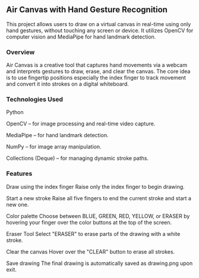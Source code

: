 ## Air Canvas with Hand Gesture Recognition
This project allows users to draw on a virtual canvas in real-time using only hand gestures, without touching any screen or device. It utilizes OpenCV for computer vision and MediaPipe for hand landmark detection.

### Overview
Air Canvas is a creative tool that captures hand movements via a webcam and interprets gestures to draw, erase, and clear the canvas. The core idea is to use fingertip positions especially the index finger to track movement and convert it into strokes on a digital whiteboard.

### Technologies Used
Python

OpenCV – for image processing and real-time video capture.

MediaPipe – for hand landmark detection.

NumPy – for image array manipulation.

Collections (Deque) – for managing dynamic stroke paths.

### Features
Draw using the index finger
Raise only the index finger to begin drawing.

Start a new stroke
Raise all five fingers to end the current stroke and start a new one.

Color palette
Choose between BLUE, GREEN, RED, YELLOW, or ERASER by hovering your finger over the color buttons at the top of the screen.

Eraser Tool
Select "ERASER" to erase parts of the drawing with a white stroke.

Clear the canvas
Hover over the "CLEAR" button to erase all strokes.

Save drawing
The final drawing is automatically saved as drawing.png upon exit.

